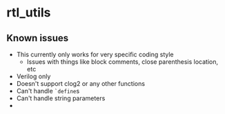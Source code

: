 # rtl_utils


## Known issues
* This currently only works for very specific coding style
  * Issues with things like block comments, close parenthesis location, etc
* Verilog only
* Doesn't support clog2 or any other functions
* Can't handle `` `define ``s
* Can't handle string parameters
* 
